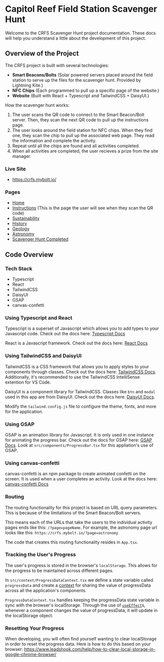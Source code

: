 # Capitol Reef Field Station Scavenger Hunt

Welcome to the CRFS Scavenger Hunt project documentation. These docs will help you understand a little about the development of this project.

## Overview of the Project

The CRFS project is built with several technologies:
- **Smart Beacons/Bolts** (Solar powered servers placed around the field station to serve up the files for the scavenger hunt. Provided by Lightning Kite.)
- **NFC Chips** (Each programmed to pull up a specific page of the website.)
- **Website** (Built with React + Typescript and TailwindCSS + DaisyUI.)

How the scavenger hunt works:
1. The user scans the QR code to connect to the Smart Beacon/Bolt server. Then, they scan the next QR code to pull up the instructions page.
2. The user looks around the field station for NFC chips. When they find one, they scan the chip to pull up the associated web page. They read the information and complete the activity. 
3. Repeat until all the chips are found and all activities completed.
4. When all activities are completed, the user recieves a prize from the site manager. 


### Live Site 
- https://crfs.mybolt.io/

### Pages
- [Home](https://crfs.mybolt.io/?page=home)
- [Instructions](https://crfs.mybolt.io/?page=instructions) (This is the page the user will see when they scan the QR code)
- [Sustainability](https://crfs.mybolt.io/?page=sustainability) 
- [History](https://crfs.mybolt.io/?page=history)
- [Geology](https://crfs.mybolt.io/?page=geology)
- [Astronomy](https://crfs.mybolt.io/?page=astronomy)
- [Scavenger Hunt Completed](https://crfs.mybolt.io/?page=huntcompleted)

## Code Overview

### Tech Stack
- Typescript
- React
- TailwindCSS
- DaisyUI
- GSAP
- canvas-confetti

### Using Typescript and React
Typescript is a superset of Javascript which allows you to add types to your Javascript code. Check out the docs here: [Typescript Docs](https://www.typescriptlang.org/)

React is a Javascript framework. Check out the docs here: [React Docs](https://react.dev/)

### Using TailwindCSS and DaisyUI
TailwindCSS is a CSS framework that allows you to apply styles to your components through classes. Check out the docs here: [TailwindCSS Docs](https://tailwindcss.com/). Additionally, it's recommended to use the TailwindCSS IntelliSense extention for VS Code. 

DaisyUI is a component library for TailwindCSS. Classes like `btn` and `modal` used in this app are from DaisyUI. Check out the docs here: [DaisyUI Docs](https://daisyui.com/).

Modify the `tailwind.config.js` file to configure the theme, fonts, and more for the application.

### Using GSAP
GSAP is an animation library for Javascript. It is only used in one instance for animating the progress bar. Check out the docs for GSAP here: [GSAP Docs](https://gsap.com/). Look at `src/components/ProgressBar.tsx` for this appliation's use of GSAP. 

### Using canvas-confetti
canvas-confetti is an npm package to create animated confetti on the screen. It is used when a user completes an activity. Look at the docs here: [canvas-confetti Docs](https://www.npmjs.com/package/canvas-confetti)

### Routing
The routing functionality for this project is based on URL query parameters. This is because of the limitations of the Smart Beacon/Bolt servers.

This means each of the URLs that take the users to the individual activity pages ends like this: `/?page=pageName`. For example, the astronomy page url looks like this: `https://crfs.mybolt.io/?page=astronomy`

The code that creates this routing functionality resides in `App.tsx`.

### Tracking the User's Progress
The user's progress is stored in the browser's `localStorage`. This allows for the progress to be maintained across different pages. 

In `src/context/ProgressDataContext.tsx` we define a state variable called `progressData` and create a [context](https://react.dev/reference/react/createContext) for sharing the value of progressData across all the application's components. 

`ProgressDataContext.tsx` handles keeping the progressData state variable in sync with the browser's localStorage. Through the use of [`useEffect`](https://react.dev/reference/react/useEffect)s, whenever a component changes the value of progressData, it will update in the localStorage object. 

### Resetting Your Progress
When developing, you will often find yourself wanting to clear localStorage in order to reset the progress data. Here is how to do this based on your browser: https://www.leadshook.com/help/how-to-clear-local-storage-in-google-chrome-browser/
